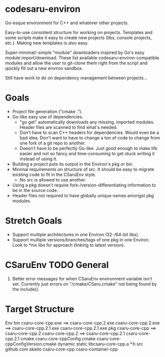 codesaru-environ
================

Go-esque environment for C++ and whatever other projects.

Easy-to-use consistent structure for working on projects.  Templates and some scripts make it easy to create new projects (libs, console projects, etc.).  Making new templates is also easy.

Super-minimal/-simple "module" downloaders inspired by Go's easy module import/download.  These list available codesaru-environ-compatible modules and allow the user to git-clone them right from the script and quickly fill out a new environ sandbox.

Still have work to do on dependency management between projects...


Goals
=====

* Project file generation ("cmake .").
* Go-like easy use of dependencies.
  * "go get" automatically downloads any missing, imported modules.
    Header files are scanned to find what's needed.
  * Don't have to scan C++ headers for dependencies.  Would even be
    a bad idea.  Don't want to have to change a ton of code to change from one
	fork of a git repo to another.
  * Doesn't have to be perfectly Go-like.  Just good enough to make life easier
	and not so fancy and time-consuming to get stuck writing it instead of using it.
* Building a project puts its output in the Environ's pkg or bin.
* Minimal requirements on structure of src.  It should be easy to migrate
  existing code to fit in the CSaruEnv style.
  * No src is allowed to use another.
* Using a pkg doesn't require fork-/version-differentiating information to be in
  the source code.
* Header files not required to have globally unique names amongst pkg modules.


Stretch Goals
=============

* Support multiple architectures in one Environ (32-/64-bit libs).
* Support multiple versions/branches/tags of one pkg in one Environ.
  Look to \*nix libs for approach (linking to latest version).


CSaruEnv TODO General
=====================

1. Better error messages for when CSaruEnv environment variable isn't set.
   Currently just errors on "/cmake/CSaru.cmake" not being found by the include().


Target Structure
================

Env
	bin
		csaru-core-cpp.exe   ==> csaru-core-cpp.2.exe
		csaru-core-cpp.2.exe ==> csaru-core-cpp.2.1.exe
		csaru-core-cpp.2.1.exe
	pkg
		csaru-core-cpp   ==> csaru-core-cpp.2
		csaru-core-cpp.2 ==> csaru-core-cpp.2.1
		csaru-core-cpp.2.1
			cmake
				csaru-core-cppConfig.cmake
				csaru-core-cppConfigVersion.cmake
			dynamic
			static
				libcsaru-core-cpp.a
			*.h
	src
		github.com
			akaito
				csaru-core-cpp
				csaru-container-cpp

